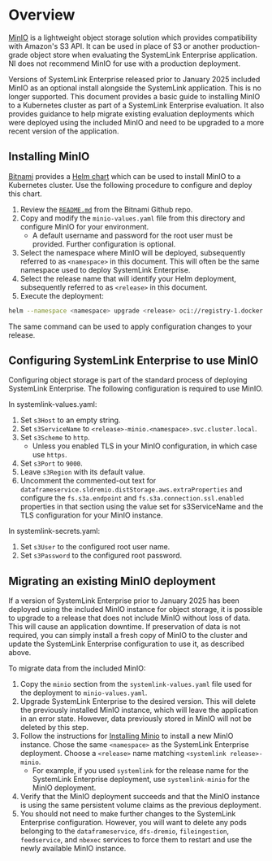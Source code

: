 # Overview

[MinIO](https://min.io/) is a lightweight object storage solution which provides compatibility with Amazon's S3 API.
It can be used in place of S3 or another production-grade object store when evaluating the SystemLink Enterprise application.
NI does not recommend MinIO for use with a production deployment.

Versions of SystemLink Enterprise released prior to January 2025 included MinIO as an optional install alongside the SystemLink
application. This is no longer supported. This document provides a basic guide to installing MinIO to a Kubernetes cluster as part
of a SystemLink Enterprise evaluation. It also provides guidance to help migrate existing evaluation deployments which were deployed
using the included MinIO and need to be upgraded to a more recent version of the application.

## Installing MinIO

[Bitnami](https://bitnami.com/) provides a [Helm chart](https://github.com/bitnami/charts/tree/main/bitnami/minio) which can be used to install MinIO to a Kubernetes cluster. Use the following procedure to configure and deploy this chart.

1. Review the [`README.md`](https://github.com/bitnami/charts/blob/main/bitnami/minio/README.md) from the Bitnami Github repo.
2. Copy and modify the `minio-values.yaml` file from this directory and configure MinIO for your environment.
   - A default username and password for the root user must be provided. Further configuration is optional.
3. Select the namespace where MinIO will be deployed, subsequently referred to as `<namespace>` in this document. This will often be
   the same namespace used to deploy SystemLink Enterprise.
4. Select the release name that will identify your Helm deployment, subsequently referred to as `<release>` in this document.
5. Execute the deployment:

```bash
helm --namespace <namespace> upgrade <release> oci://registry-1.docker.io/bitnamicharts/minio --install --values minio-values.yaml
```

The same command can be used to apply configuration changes to your release.

## Configuring SystemLink Enterprise to use MinIO

Configuring object storage is part of the standard process of deploying SystemLink Enterprise. The following configuration is required to use MinIO.

In systemlink-values.yaml:

1. Set `s3Host` to an empty string.
2. Set `s3ServiceName` to `<release>-minio.<namespace>.svc.cluster.local`.
3. Set `s3Scheme` to `http`.
   - Unless you enabled TLS in your MinIO configuration, in which case use `https`.
4. Set `s3Port` to `9000`.
5. Leave `s3Region` with its default value.
6. Uncomment the commented-out text for `dataframeservice.sldremio.distStorage.aws.extraProperties` and configure the `fs.s3a.endpoint`
   and `fs.s3a.connection.ssl.enabled` properties in that section using the value set for s3ServiceName and the TLS configuration for
   your MinIO instance.

In systemlink-secrets.yaml:

1. Set `s3User` to the configured root user name.
2. Set `s3Password` to the configured root password.

## Migrating an existing MinIO deployment

If a version of SystemLink Enterprise prior to January 2025 has been deployed using the included MinIO instance for object storage, it is possible to upgrade to a release that does not include MinIO without loss of data. This will cause an application downtime. If preservation of data is not required, you can simply install a fresh copy of MinIO to the cluster and update the SystemLink Enterprise configuration to use it, as described above.

To migrate data from the included MinIO:

1. Copy the `minio` section from the `systemlink-values.yaml` file used for the deployment to `minio-values.yaml`.
2. Upgrade SystemLink Enterprise to the desired version. This will delete the previously installed MinIO instance, which will leave
   the application in an error state. However, data previously stored in MinIO will not be deleted by this step.
3. Follow the instructions for [Installing Minio](#installing-minio) to install a new MinIO instance. Chose the same `<namespace>` as
   the SystemLink Enterprise deployment. Choose a `<release>` name matching `<systemlink release>-minio`.
   - For example, if you used `systemlink` for the release name for the SystemLink Enterprise deployment, use `systemlink-minio` for the
     MinIO deployment.
4. Verify that the MinIO deployment succeeds and that the MinIO instance is using the same persistent volume claims as the
   previous deployment.
5. You should not need to make further changes to the SystemLink Enterprise configuration. However, you will want to delete any pods
   belonging to the `dataframeservice`, `dfs-dremio`, `fileingestion`, `feedservice`, and `nbexec` services to force them to restart
   and use the newly available MinIO instance.

